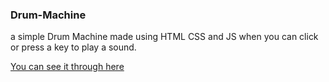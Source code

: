 ### Drum-Machine
a simple Drum Machine made using HTML CSS and JS when you can click or press a key to play a sound.

[You can see it through here](https://elr4t0n.github.io/Drum-Machine/)

